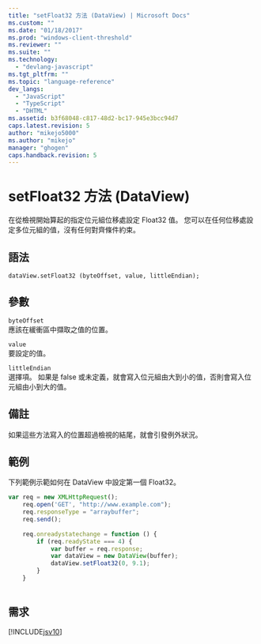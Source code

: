 ```yaml
---
title: "setFloat32 方法 (DataView) | Microsoft Docs"
ms.custom: ""
ms.date: "01/18/2017"
ms.prod: "windows-client-threshold"
ms.reviewer: ""
ms.suite: ""
ms.technology: 
  - "devlang-javascript"
ms.tgt_pltfrm: ""
ms.topic: "language-reference"
dev_langs: 
  - "JavaScript"
  - "TypeScript"
  - "DHTML"
ms.assetid: b3f68048-c817-48d2-bc17-945e3bcc94d7
caps.latest.revision: 5
author: "mikejo5000"
ms.author: "mikejo"
manager: "ghogen"
caps.handback.revision: 5
---
```

# setFloat32 方法 (DataView)
在從檢視開始算起的指定位元組位移處設定 Float32 值。  您可以在任何位移處設定多位元組的值，沒有任何對齊條件約束。  
  
## 語法  
  
```  
dataView.setFloat32 (byteOffset, value, littleEndian);   
```  
  
## 參數  
 `byteOffset`  
 應該在緩衝區中擷取之值的位置。  
  
 `value`  
 要設定的值。  
  
 `littleEndian`  
 選擇項。  如果是 false 或未定義，就會寫入位元組由大到小的值，否則會寫入位元組由小到大的值。  
  
## 備註  
 如果這些方法寫入的位置超過檢視的結尾，就會引發例外狀況。  
  
## 範例  
 下列範例示範如何在 DataView 中設定第一個 Float32。  
  
```javascript  
var req = new XMLHttpRequest();  
    req.open('GET', "http://www.example.com");  
    req.responseType = "arraybuffer";  
    req.send();  
  
    req.onreadystatechange = function () {  
        if (req.readyState === 4) {  
            var buffer = req.response;  
            var dataView = new DataView(buffer);  
            dataView.setFloat32(0, 9.1);  
        }  
    }  
  
```  
  
## 需求  
 [!INCLUDE[jsv10](../../javascript/reference/includes/jsv10-md.md)]
